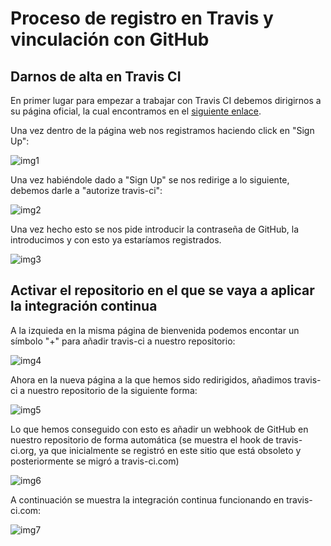 # Proceso de registro en Travis y vinculación con GitHub
## Darnos de alta en Travis CI 

En primer lugar para empezar a trabajar con Travis CI debemos dirigirnos a su página oficial, la cual encontramos en el [siguiente enlace](https://travis-ci.com/).

Una vez dentro de la página web nos registramos haciendo click en "Sign Up": 

![img1](https://github.com/antoniocuadros/WhenToClass/blob/master/docs/IntegracionContinua/images/register/1.png)

Una vez habiéndole dado a "Sign Up" se nos redirige a lo siguiente, debemos darle a "autorize travis-ci":

![img2](https://github.com/antoniocuadros/WhenToClass/blob/master/docs/IntegracionContinua/images/register/2.png)

Una vez hecho esto se nos pide introducir la contraseña de GitHub, la introducimos y con esto ya estaríamos registrados.

![img3](https://github.com/antoniocuadros/WhenToClass/blob/master/docs/IntegracionContinua/images/register/3.png)

## Activar el repositorio en el que se vaya a aplicar la integración continua

A la izquieda en la misma página de bienvenida podemos encontar un símbolo "+" para añadir travis-ci a nuestro repositorio:

![img4](https://github.com/antoniocuadros/WhenToClass/blob/master/docs/IntegracionContinua/images/register/4.png)

Ahora en la nueva página a la que hemos sido redirigidos, añadimos travis-ci a nuestro repositorio de la siguiente forma:

![img5](https://github.com/antoniocuadros/WhenToClass/blob/master/docs/IntegracionContinua/images/register/5.png)

Lo que hemos conseguido con esto es añadir un webhook de GitHub en nuestro repositorio de forma automática (se muestra el hook de travis-ci.org, ya que inicialmente se registró en este sitio que está obsoleto y posteriormente se migró a travis-ci.com)

![img6](https://github.com/antoniocuadros/WhenToClass/blob/master/docs/IntegracionContinua/images/register/6.png)

A continuación se muestra la integración continua funcionando en travis-ci.com:

![img7](https://github.com/antoniocuadros/WhenToClass/blob/master/docs/IntegracionContinua/images/register/7.png)